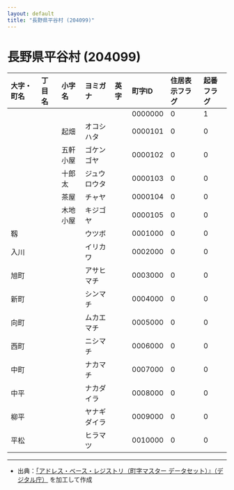 ```yaml
---
layout: default
title: "長野県平谷村 (204099)"
---
```


# 長野県平谷村 (204099)

| 大字・町名 | 丁目名 | 小字名 | ヨミガナ | 英字 | 町字ID | 住居表示フラグ | 起番フラグ |
|:---|:---|:---|:---|:---|:---|:---|:---|
|  |  |  |  |  | 0000000 | 0 | 1 |
|  |  | 起畑 | オコシハタ |  | 0000101 | 0 | 0 |
|  |  | 五軒小屋 | ゴケンゴヤ |  | 0000102 | 0 | 0 |
|  |  | 十郎太 | ジュウロウタ |  | 0000103 | 0 | 0 |
|  |  | 茶屋 | チャヤ |  | 0000104 | 0 | 0 |
|  |  | 木地小屋 | キジゴヤ |  | 0000105 | 0 | 0 |
| 靱 |  |  | ウツボ |  | 0001000 | 0 | 0 |
| 入川 |  |  | イリカワ |  | 0002000 | 0 | 0 |
| 旭町 |  |  | アサヒマチ |  | 0003000 | 0 | 0 |
| 新町 |  |  | シンマチ |  | 0004000 | 0 | 0 |
| 向町 |  |  | ムカエマチ |  | 0005000 | 0 | 0 |
| 西町 |  |  | ニシマチ |  | 0006000 | 0 | 0 |
| 中町 |  |  | ナカマチ |  | 0007000 | 0 | 0 |
| 中平 |  |  | ナカダイラ |  | 0008000 | 0 | 0 |
| 柳平 |  |  | ヤナギダイラ |  | 0009000 | 0 | 0 |
| 平松 |  |  | ヒラマツ |  | 0010000 | 0 | 0 |

---

- 出典：[「アドレス・ベース・レジストリ（町字マスター データセット）』（デジタル庁）](https://www.digital.go.jp/policies/base_registry_address/) を加工して作成